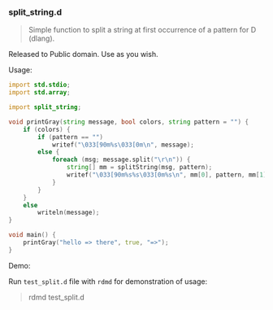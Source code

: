 ### split_string.d
> Simple function to split a string at first occurrence of a pattern for D (dlang).

Released to Public domain. Use as you wish.

Usage:

```d
import std.stdio;
import std.array;

import split_string;

void printGray(string message, bool colors, string pattern = "") {
    if (colors) {
        if (pattern == "")
            writef("\033[90m%s\033[0m\n", message);
        else {
            foreach (msg; message.split("\r\n")) {
                string[] mm = splitString(msg, pattern);
                writef("\033[90m%s%s\033[0m%s\n", mm[0], pattern, mm[1]);
            }
        }
    }
    else
        writeln(message);
}

void main() {
	printGray("hello => there", true, "=>");
}

```

Demo:

Run `test_split.d` file with `rdmd` for demonstration of usage:
> rdmd test_split.d
